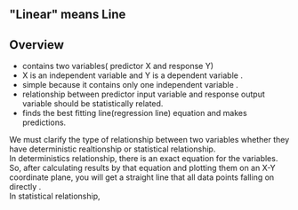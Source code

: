 ## "Linear" means Line
## Overview
- contains two variables( predictor X and response Y) 
- X is an independent variable and Y is a dependent variable .
- simple because it contains only one  independent variable .
- relationship between predictor input variable and response output variable should be statistically related.
- finds the best fitting line(regression line) equation and makes predictions. <br>

We must clarify the type of relationship between two variables whether they have deterministic realtionship or statistical relationship.<br>
In deterministics relationship, there is an exact equation for the variables. <br>
So, after calculating results by that equation and plotting them on an X-Y coordinate plane, you will get a straight line that all data points falling on directly . <br>
In statistical relationship, 














